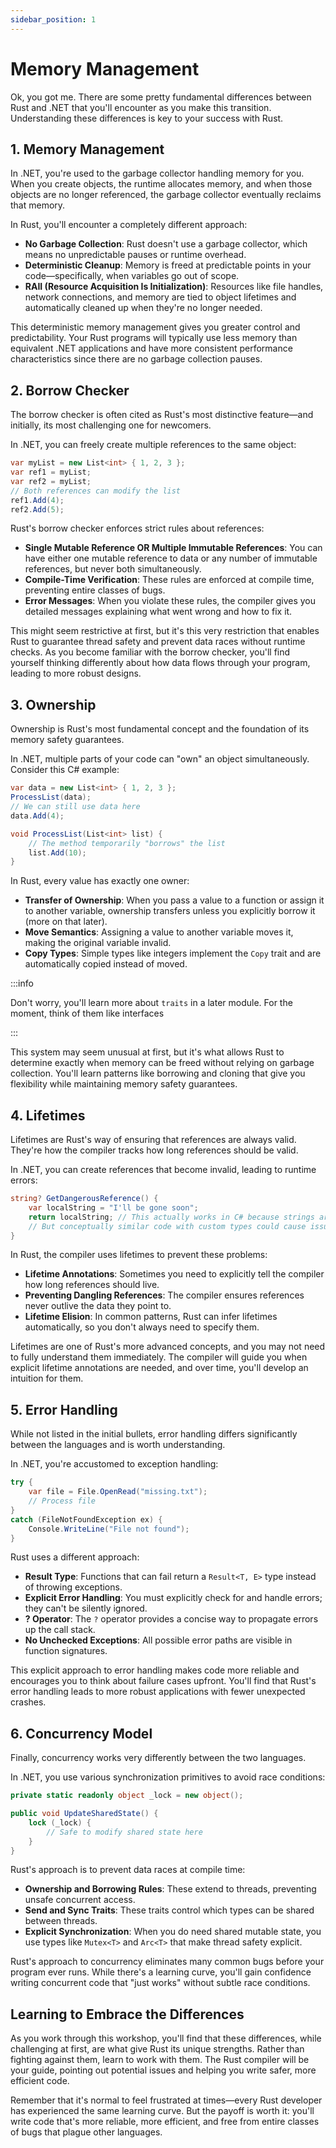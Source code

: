 ```yaml
---
sidebar_position: 1
---
```


# Memory Management

Ok, you got me. There are some pretty fundamental differences between Rust and .NET that you'll encounter as you make this transition. Understanding these differences is key to your success with Rust.

## 1. Memory Management

In .NET, you're used to the garbage collector handling memory for you. When you create objects, the runtime allocates memory, and when those objects are no longer referenced, the garbage collector eventually reclaims that memory.

In Rust, you'll encounter a completely different approach:
- **No Garbage Collection**: Rust doesn't use a garbage collector, which means no unpredictable pauses or runtime overhead.
- **Deterministic Cleanup**: Memory is freed at predictable points in your code—specifically, when variables go out of scope.
- **RAII (Resource Acquisition Is Initialization)**: Resources like file handles, network connections, and memory are tied to object lifetimes and automatically cleaned up when they're no longer needed.

This deterministic memory management gives you greater control and predictability. Your Rust programs will typically use less memory than equivalent .NET applications and have more consistent performance characteristics since there are no garbage collection pauses.

## 2. Borrow Checker

The borrow checker is often cited as Rust's most distinctive feature—and initially, its most challenging one for newcomers.

In .NET, you can freely create multiple references to the same object:

```csharp showLineNumbers
var myList = new List<int> { 1, 2, 3 };
var ref1 = myList;
var ref2 = myList;
// Both references can modify the list
ref1.Add(4);
ref2.Add(5);
```

Rust's borrow checker enforces strict rules about references:

- **Single Mutable Reference OR Multiple Immutable References**: You can have either one mutable reference to data or any number of immutable references, but never both simultaneously.
- **Compile-Time Verification**: These rules are enforced at compile time, preventing entire classes of bugs.
- **Error Messages**: When you violate these rules, the compiler gives you detailed messages explaining what went wrong and how to fix it.

This might seem restrictive at first, but it's this very restriction that enables Rust to guarantee thread safety and prevent data races without runtime checks. As you become familiar with the borrow checker, you'll find yourself thinking differently about how data flows through your program, leading to more robust designs.

## 3. Ownership

Ownership is Rust's most fundamental concept and the foundation of its memory safety guarantees.

In .NET, multiple parts of your code can "own" an object simultaneously. Consider this C# example:

```csharp showLineNumbers
var data = new List<int> { 1, 2, 3 };
ProcessList(data);
// We can still use data here
data.Add(4);

void ProcessList(List<int> list) {
    // The method temporarily "borrows" the list
    list.Add(10);
}
```

In Rust, every value has exactly one owner:
- **Transfer of Ownership**: When you pass a value to a function or assign it to another variable, ownership transfers unless you explicitly borrow it (more on that later).
- **Move Semantics**: Assigning a value to another variable moves it, making the original variable invalid.
- **Copy Types**: Simple types like integers implement the `Copy` trait and are automatically copied instead of moved.

:::info

Don't worry, you'll learn more about `traits` in a later module. For the moment, think of them like interfaces

:::

This system may seem unusual at first, but it's what allows Rust to determine exactly when memory can be freed without relying on garbage collection. You'll learn patterns like borrowing and cloning that give you flexibility while maintaining memory safety guarantees.

## 4. Lifetimes

Lifetimes are Rust's way of ensuring that references are always valid. They're how the compiler tracks how long references should be valid.

In .NET, you can create references that become invalid, leading to runtime errors:

```csharp showLineNumbers
string? GetDangerousReference() {
    var localString = "I'll be gone soon";
    return localString; // This actually works in C# because strings are special
    // But conceptually similar code with custom types could cause issues
}
```

In Rust, the compiler uses lifetimes to prevent these problems:
- **Lifetime Annotations**: Sometimes you need to explicitly tell the compiler how long references should live.
- **Preventing Dangling References**: The compiler ensures references never outlive the data they point to.
- **Lifetime Elision**: In common patterns, Rust can infer lifetimes automatically, so you don't always need to specify them.

Lifetimes are one of Rust's more advanced concepts, and you may not need to fully understand them immediately. The compiler will guide you when explicit lifetime annotations are needed, and over time, you'll develop an intuition for them.

## 5. Error Handling

While not listed in the initial bullets, error handling differs significantly between the languages and is worth understanding.

In .NET, you're accustomed to exception handling:

```csharp showLineNumbers
try {
    var file = File.OpenRead("missing.txt");
    // Process file
}
catch (FileNotFoundException ex) {
    Console.WriteLine("File not found");
}
```

Rust uses a different approach:
- **Result Type**: Functions that can fail return a `Result<T, E>` type instead of throwing exceptions.
- **Explicit Error Handling**: You must explicitly check for and handle errors; they can't be silently ignored.
- **? Operator**: The `?` operator provides a concise way to propagate errors up the call stack.
- **No Unchecked Exceptions**: All possible error paths are visible in function signatures.

This explicit approach to error handling makes code more reliable and encourages you to think about failure cases upfront. You'll find that Rust's error handling leads to more robust applications with fewer unexpected crashes.

## 6. Concurrency Model

Finally, concurrency works very differently between the two languages.

In .NET, you use various synchronization primitives to avoid race conditions:

```csharp showLineNumbers
private static readonly object _lock = new object();

public void UpdateSharedState() {
    lock (_lock) {
        // Safe to modify shared state here
    }
}
```

Rust's approach is to prevent data races at compile time:
- **Ownership and Borrowing Rules**: These extend to threads, preventing unsafe concurrent access.
- **Send and Sync Traits**: These traits control which types can be shared between threads.
- **Explicit Synchronization**: When you do need shared mutable state, you use types like `Mutex<T>` and `Arc<T>` that make thread safety explicit.

Rust's approach to concurrency eliminates many common bugs before your program ever runs. While there's a learning curve, you'll gain confidence writing concurrent code that "just works" without subtle race conditions.

## Learning to Embrace the Differences

As you work through this workshop, you'll find that these differences, while challenging at first, are what give Rust its unique strengths. Rather than fighting against them, learn to work with them. The Rust compiler will be your guide, pointing out potential issues and helping you write safer, more efficient code.

Remember that it's normal to feel frustrated at times—every Rust developer has experienced the same learning curve. But the payoff is worth it: you'll write code that's more reliable, more efficient, and free from entire classes of bugs that plague other languages.